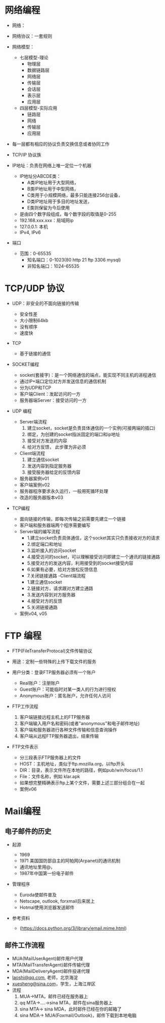 # 网络编程
- 网络：
- 网络协议：一套规则
- 网络模型：
    - 七层模型-理论
        - 物理层
        - 数据链路层
        - 网络层
        - 传输层
        - 会话层
        - 表示层
        - 应用层
    - 四层模型-实际应用
        - 链路层
        - 网络
        - 传输层
        - 应用层
        
- 每一层都有相应的协议负责交换信息或者协同工作
- TCP/IP 协议族
- IP地址：负责在网络上唯一定位一个机器
    - IP地址分ABCDE类：
        - A类IP地址用于大型网络，
        - B类IP地址用于中型网络，
        - C类用于小规模网络，最多只能连接256台设备，
        - D类IP地址用于多目的地址发送，
        - E类则保留为今后使用
    - 是由四个数字段组成，每个数字段的取值是0-255
    - 192.168.xxx.xxx：局域网ip
    - 127.0.0.1: 本机
    - IPv4, IPv6
    
- 端口
    - 范围：0-65535
        - 知名端口：0-1023(80 http 21 ftp 3306 mysql)
        - 非知名端口：1024-65535
        
# TCP/UDP 协议
- UDP：非安全的不面向链接的传输
    - 安全性差
    - 大小限制64kb
    - 没有顺序
    - 速度快
- TCP
    - 基于链接的通信
    
- SOCKET编程
    - socket(套接字)：是一个网络通信的端点，能实现不同主机的进程通信
    - 通过IP+端口定位对方并发送信息的通信机制
    - 分为UDP和TCP
    - 客户端Client：发起访问的一方
    - 服务器端Server：接受访问的一方
- UDP 编程
    - Server端流程
        1. 建立socket，socket是负责具体通信的一个实例(可接两端的插口)
        2. 绑定，为创建的socket指派固定的端口和ip地址
        3. 接受对方发送的内容
        4. 给对方反馈， 此步骤为非必须
    - Client端流程
        1. 建立通信socket
        2. 发送内容到指定服务器
        3. 接受服务器给定的反馈内容
    - 服务器案例v01
    - 客户端案例v02
    - 服务器程序要求永久运行，一般用死循环处理
    - 改造的服务器版本v03
- TCP编程

    - 面向链接的传输，即每次传输之前需要先建立一个链接
    - 客户端和服务器端两个程序需要编写
    - Server端的编写流程 
        - 1.建立socket负责具体通信，这个socket其实只负责接收对方的请求 
        - 2.绑定端口和地址 
        - 3.监听接入的访问socket 
        - 4.接受访问的socket，可以理解接受访问即建立一个通讯的链接通路 
        - 5.接受对方的发送内容，利用接受到的socket接受内容 
        - 6.如果有必要，给对方放松反馈信息 
        - 7.关闭链接通路 
    -Client端流程 
        - 1.建立通信socket 
        - 2.链接对方，请求跟对方建立通路 
        - 3.发送内容到对方服务器 
        - 4.接受对方的反馈 
        - 5.关闭链接通路
    - 案例v04, v05
    
# FTP 编程
- FTP(FileTransferProtocal)文件传输协议
- 用途：定制一些特殊的上传下载文件的服务
- 用户分类：登录FTP服务器必须有一个账户
   - Real账户：注册账户
   - Guest账户：可能临时对某一类人的行为进行授权
   - Anonymous账户：匿名账户，允许任何人访问
- FTP工作流程 
    1. 客户端链接远程主机上的FTP服务器
    2. 客户端输入用户名和密码(或者"anonymous"和电子邮件地址)
    3. 客户端和服务器进行各种文件传输和信息查询操作
    4. 客户端从远程FTP服务器退出，结束传输
    
- FTP文件表示
    - 分三段表示FTP服务器上的文件
    - HOST：主机地址，类似于ftp.mozilla.org，以ftp开头
    - DIR：目录，表示文件所在本地的路径，例如pub/win/focus/1.1
    - File：文件名称，例如 klar.apk
    - 如果想完整精确表示ftp上某个文件，需要上述三部分组合在一起
    - 案例v06
        
# Mail编程
## 电子邮件的历史
- 起源
    - 1969 
    - 1971 美国国防部自主的阿帕网(Arpanet)的通讯机制
    - 通讯地址里用@，
    - 1987年中国第一份电子邮件

- 管理程序
    - Euroda使邮件普及
    - Netscape, outlook, forxmail后来居上
    - Hotmal使用浏览器发送邮件
- 参考资料
    - (https://docs.python.org/3/library/email.mime.html)
    
## 邮件工作流程
- MUA(MailUserAgent)邮件用户代理
- MTA(MailTransferAgent)邮件传输代理
- MDA(MailDeliveryAgent)邮件投递代理
- laoshi@qq.com, 老师，北京海淀
- xuesheng@sina.com，学生，上海江岸区
- 流程
    1. MUA->MTA，邮件已经在服务器上
    2. qq MTA->....->sina MTA，邮件在sina服务器上
    3. sina MTA-> sina MDA，此时邮件已经在你的邮箱了
    4. sina MDA-> MUA(Foxmail/Outlook)，邮件下载到本地电脑
    

